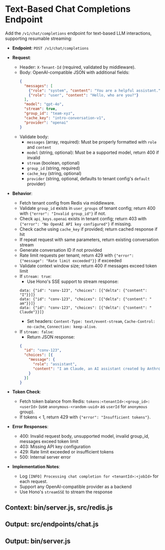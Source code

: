 # Text-Based Chat Completions Endpoint

Add the `/v1/chat/completions` endpoint for text-based LLM interactions, supporting resumable streaming:

- **Endpoint**: `POST /v1/chat/completions`
- **Request**:
  - Header: `X-Tenant-Id` (required, validated by middleware).
  - Body: OpenAI-compatible JSON with additional fields:
    ```json
    {
      "messages": [
        {"role": "system", "content": "You are a helpful assistant."},
        {"role": "user", "content": "Hello, who are you?"}
      ],
      "model": "gpt-4o",
      "stream": true,
      "group_id": "team-xyz",
      "cache_key": "intro-conversation-v1",
      "provider": "openai"
    }
    ```
  - Validate body:
    - `messages` (array, required): Must be properly formatted with `role` and `content`
    - `model` (string, optional): Must be a supported model, return 400 if invalid
    - `stream` (boolean, optional)
    - `group_id` (string, required)
    - `cache_key` (string, optional)
    - `provider` (string, optional, defaults to tenant config's `default` provider)

- **Behavior**:
  - Fetch tenant config from Redis via middleware.
  - Validate `group_id` exists in `user_groups` of tenant config; return 400 with `{"error": "Invalid group_id"}` if not.
  - Check `api_keys.openai` exists in tenant config; return 403 with `{"error": "No OpenAI API key configured"}` if missing.
  - Check cache using `cache_key` if provided; return cached response if hit
  - If repeat request with same parameters, return existing conversation stream
  - Generate conversation ID if not provided
  - Rate limit requests per tenant; return 429 with `{"error": {"message": "Rate limit exceeded"}}` if exceeded
  - Validate context window size; return 400 if messages exceed token limit
  - If `stream: true`:
    - Use Hono's SSE support to stream response:
    ```
    data: {"id": "conv-123", "choices": [{"delta": {"content": "I"}}]}
    data: {"id": "conv-123", "choices": [{"delta": {"content": " am"}}]}
    data: {"id": "conv-123", "choices": [{"delta": {"content": " Claude"}}]}
    ```
    - Set headers: `Content-Type: text/event-stream`, `Cache-Control: no-cache`, `Connection: keep-alive`.
  - If `stream: false`:
    - Return JSON response:
    ```json
    {
      "id": "conv-123",
      "choices": [{
        "message": {
          "role": "assistant",
          "content": "I am Claude, an AI assistant created by Anthropic to be helpful, harmless, and honest."
        }
      }]
    }
    ```

- **Token Check**:
  - Fetch token balance from Redis: `tokens:<tenantId>:<group_id>:<userId>` (use `anonymous-<random-uuid>` as `userId` for `anonymous` group).
  - If tokens < 1, return 429 with `{"error": "Insufficient tokens"}`.

- **Error Responses**:
  - 400: Invalid request body, unsupported model, invalid group_id, messages exceed token limit
  - 403: Missing API key configuration
  - 429: Rate limit exceeded or insufficient tokens
  - 500: Internal server error

- **Implementation Notes**:
  - Log `[INFO] Processing chat completion for <tenantId>:<jobId>` for each request.
  - Support any OpenAI-compatible provider as a backend
  - Use Hono's `streamSSE` to stream the response

## Context: bin/server.js, src/redis.js
## Output: src/endpoints/chat.js
## Output: bin/server.js
